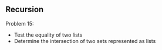 ## Recursion

Problem 15:
- Test the equality of two lists
- Determine the intersection of two sets represented as lists

